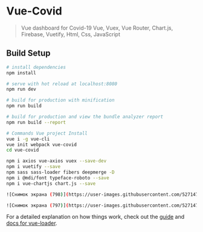 # Vue-Covid

> Vue dashboard for Covid-19 
> Vue, Vuex, Vue Router, Chart.js, Firebase, Vuetify, Html, Css, JavaScript

## Build Setup

``` bash
# install dependencies
npm install

# serve with hot reload at localhost:8080
npm run dev

# build for production with minification
npm run build

# build for production and view the bundle analyzer report
npm run build --report

# Commands Vue project Install
vue i -g vue-cli
vue init webpack vue-covid
cd vue-covid

npm i axios vue-axios vuex --save-dev
npm i vuetify --save
npm sass sass-loader fibers deepmerge -D
npm i @mdi/font typeface-roboto --save
npm i vue-chartjs chart.js --save

![Снимок экрана (798)](https://user-images.githubusercontent.com/52714747/105426007-958dec00-5c74-11eb-8b6a-e5c2ac5eec78.png)

![Снимок экрана (797)](https://user-images.githubusercontent.com/52714747/105426013-97f04600-5c74-11eb-9b54-cc307318b9ac.png)

```

For a detailed explanation on how things work, check out the [guide](http://vuejs-templates.github.io/webpack/) and [docs for vue-loader](http://vuejs.github.io/vue-loader).
